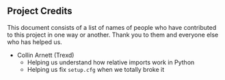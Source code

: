 ## Project Credits
This document consists of a list of names of people who have contributed to this project in one way or another. Thank you to them and everyone else who has helped us.

* Collin Arnett (Trexd)
    - Helping us understand how relative imports work in Python
    - Helping us fix `setup.cfg` when we totally broke it
